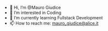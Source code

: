 - 👋 Hi, I’m @Mauro Giudice
- 👀 I’m interested in Coding
- 🌱 I’m currently learning Fullstack Development
- 📫 How to reach me: mauro_giudice@alice.it

